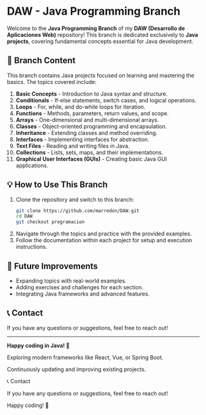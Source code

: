 # DAW - Java Programming Branch

Welcome to the **Java Programming Branch** of my **DAW (Desarrollo de Aplicaciones Web)** repository! This branch is dedicated exclusively to **Java projects**, covering fundamental concepts essential for Java development.

## 📂 Branch Content

This branch contains Java projects focused on learning and mastering the basics. The topics covered include:

1. **Basic Concepts** - Introduction to Java syntax and structure.
2. **Conditionals** - If-else statements, switch cases, and logical operations.
3. **Loops** - For, while, and do-while loops for iteration.
4. **Functions** - Methods, parameters, return values, and scope.
5. **Arrays** - One-dimensional and multi-dimensional arrays.
6. **Classes** - Object-oriented programming and encapsulation.
7. **Inheritance** - Extending classes and method overriding.
8. **Interfaces** - Implementing interfaces for abstraction.
9. **Text Files** - Reading and writing files in Java.
10. **Collections** - Lists, sets, maps, and their implementations.
11. **Graphical User Interfaces (GUIs)** - Creating basic Java GUI applications.

## 💡 How to Use This Branch
1. Clone the repository and switch to this branch:
   ```sh
   git clone https://github.com/marredon/DAW.git
   cd DAW
   git checkout programacion
   ```
2. Navigate through the topics and practice with the provided examples.
3. Follow the documentation within each project for setup and execution instructions.

## 🔄 Future Improvements
- Expanding topics with real-world examples.
- Adding exercises and challenges for each section.
- Integrating Java frameworks and advanced features.

## 📞 Contact
If you have any questions or suggestions, feel free to reach out!

---
**Happy coding in Java! 🚀**


Exploring modern frameworks like React, Vue, or Spring Boot.

Continuously updating and improving existing projects.

📞 Contact

If you have any questions or suggestions, feel free to reach out!

Happy coding! 🚀
